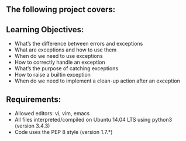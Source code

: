 ## The following project covers:

## Learning Objectives:

- What’s the difference between errors and exceptions
- What are exceptions and how to use them
- When do we need to use exceptions
- How to correctly handle an exception
- What’s the purpose of catching exceptions
- How to raise a builtin exception
- When do we need to implement a clean-up action after an exception

## Requirements:

 - Allowed editors: vi, vim, emacs
 - All files interpreted/compiled on Ubuntu 14.04 LTS using python3 (version 3.4.3)
 - Code uses the PEP 8 style (version 1.7.*)